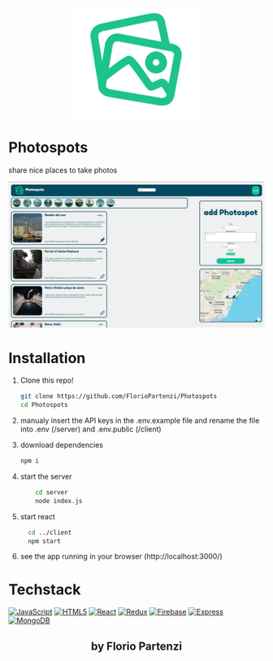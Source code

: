 <p align="center">
<img src = './client/src/LogoV2.svg' width = '50%'>
</p>

# Photospots

share nice places to take photos

<p align="center">
<img src="./ReadMe-Images/Screenshot.png">
</p>

# Installation

1. Clone this repo!
   
   ```bash
   git clone https://github.com/FlorioPartenzi/Photospots
   cd Photospots
   ```

2. manualy insert the API keys in the .env.example file
   and rename the file into .env (/server) and .env.public (/client)

3. download dependencies
   
   ```bash
   npm i
   ```

4. start the server
   
   ```bash
       cd server
       node index.js
   ```

5. start react
   
   ```bash
     cd ../client
     npm start
   ```

6. see the app running in your browser (http://localhost:3000/)

# Techstack

<p align="left">
<a href="https://developer.mozilla.org/en-US/docs/Web/JavaScript" target="_blank" rel="noreferrer"><img src="https://raw.githubusercontent.com/danielcranney/readme-generator/main/public/icons/skills/javascript-colored.svg" width="36" height="36" alt="JavaScript" /></a>
<a href="https://developer.mozilla.org/en-US/docs/Glossary/HTML5" target="_blank" rel="noreferrer"><img src="https://raw.githubusercontent.com/danielcranney/readme-generator/main/public/icons/skills/html5-colored.svg" width="36" height="36" alt="HTML5" /></a>
<a href="https://reactjs.org/" target="_blank" rel="noreferrer"><img src="https://raw.githubusercontent.com/danielcranney/readme-generator/main/public/icons/skills/react-colored.svg" width="36" height="36" alt="React" /></a>
<a href="https://redux.js.org/" target="_blank" rel="noreferrer"><img src="https://raw.githubusercontent.com/danielcranney/readme-generator/main/public/icons/skills/redux-colored.svg" width="36" height="36" alt="Redux" /></a>
<a href="https://firebase.google.com/" target="_blank" rel="noreferrer"><img src="https://raw.githubusercontent.com/danielcranney/readme-generator/main/public/icons/skills/firebase-colored.svg" width="36" height="36" alt="Firebase" /></a>
<a href="https://expressjs.com/" target="_blank" rel="noreferrer"><img src="https://raw.githubusercontent.com/danielcranney/readme-generator/main/public/icons/skills/express-colored.svg" width="36" height="36" alt="Express" /></a>
<a href="https://www.mongodb.com/" target="_blank" rel="noreferrer"><img src="https://raw.githubusercontent.com/danielcranney/readme-generator/main/public/icons/skills/mongodb-colored.svg" width="36" height="36" alt="MongoDB" /></a>
</p>

<h2 align ="center">
  by Florio Partenzi
</h2>
